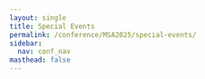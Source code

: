 ```yaml
---
layout: single
title: Special Events
permalink: /conference/MSA2025/special-events/
sidebar:
  nav: conf_nav
masthead: false
---
```


